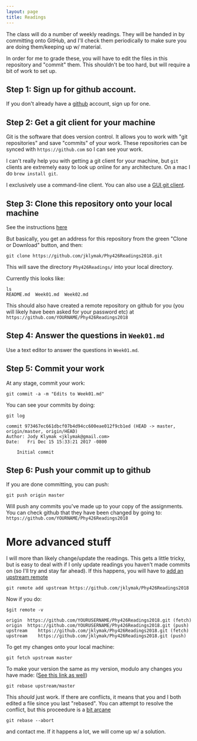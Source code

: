 ```yaml
---
layout: page
title: Readings
---
```



The class will do a number of weekly readings.  They will be handed in
by committing onto GitHub, and I'll check them periodically to make sure
you are doing them/keeping up w/ material.

In order for me to grade these, you will have to edit the files in this
repository and "commit" them.  This shouldn't be too hard, but will
require a bit of work to set up.  

## Step 1: Sign up for github account.

If you don't already have a [github](https://github.com) account, sign up
for one.  

## Step 2: Get a git client for your machine

Git is the software that does version control.  It allows you to work
with "git repositories" and save "commits" of your work.  These repositories
can be synced with `https://github.com` so I can see your work.  

I can't really help you with getting a git client for your machine, but
`git` clients are extremely easy to look
up online for any architecture.  On a mac I do `brew install git`.  

I  exclusively use a command-line client. You can also use a
[GUI git client](https://git-scm.com/downloads/guis/).  

## Step 3: Clone this repository onto your local machine

See the instructions [here](https://help.github.com/articles/cloning-a-repository/)

But basically, you get an address for this repository from the green "Clone
or Download" button, and then:

```
git clone https://github.com/jklymak/Phy426Readings2018.git
```

This will save the directory `Phy426Readings/` into your local directory.  

Currently this looks like:

```
ls
README.md  Week01.md  Week02.md
```
This should also have created a remote repository on github for you (you
will likely have been asked for your password etc) at
`https://github.com/YOURNAME/Phy426Readings2018`

## Step 4: Answer the questions in `Week01.md`

Use a text editor to answer the questions in `Week01.md`.

## Step 5: Commit your work

At any stage, commit your work:

```
git commit -a -m "Edits to Week01.md"
```

You can see your commits by doing:

```
git log

commit 973467ec661dbcf07b4d94cc600eae012f9cb1ed (HEAD -> master, origin/master, origin/HEAD)
Author: Jody Klymak <jklymak@gmail.com>
Date:   Fri Dec 15 15:33:21 2017 -0800

    Initial commit
```

## Step 6: Push your commit up to github

If you are done committing, you can push:

```
git push origin master
```

Will push any commits you've made up to your copy of the assignments.  You
can check github that they have been changed by going to:
`https://github.com/YOURNAME/Phy426Readings2018`

# More advanced stuff

I will more than likely change/update the readings.  This gets a little
tricky, but is easy to deal with if I only update readings you haven't
made commits on (so I'll try and stay far ahead).  If this happens,
you will have to
[add an upstream remote](https://help.github.com/articles/configuring-a-remote-for-a-fork/)

```
git remote add upstream https://github.com/jklymak/Phy426Readings2018
```

Now if you do:

```
$git remote -v

origin	https://github.com/YOURUSERNAME/Phy426Readings2018.git (fetch)
origin	https://github.com/YOURUSERNAME/Phy426Readings2018.git (push)
upstream	https://github.com/jklymak/Phy426Readings2018.git (fetch)
upstream	https://github.com/jklymak/Phy426Readings2018.git (push)
```

To get my changes onto your local machine:

```
git fetch upstream master
```

To make your version the same as my version, modulo any changes you
have made: ([See this link as well](https://www.atlassian.com/git/articles/git-forks-and-upstreams))

```
git rebase upstream/master
```

This *should* just work.  If there are conflicts, it means that you and I
both edited a file since you last "rebased". You can attempt to resolve the
conflict, but this proceedure is a [bit arcane](https://help.github.com/articles/resolving-a-merge-conflict-using-the-command-line/)

```
git rebase --abort
```
and contact me.  If it happens a lot, we will come up w/ a solution.
